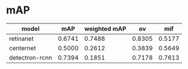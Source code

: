 # mAP
| model | mAP | weighted mAP | ov | mif |
|---|---|---|---|---|
|retinanet|0.6741|0.7488|0.8305|0.5177|
|centernet|0.5000|0.2612|0.3839|0.5649|
|detectron-rcnn|0.7394|0.1851|0.7178|0.7613|
